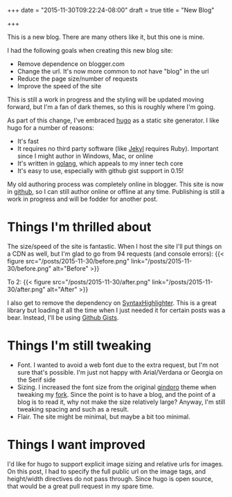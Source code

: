+++
date = "2015-11-30T09:22:24-08:00"
draft = true
title = "New Blog"

+++

This is a new blog. There are many others like it, but this one is
mine.

I had the following goals when creating this new blog site:

* Remove dependence on blogger.com
* Change the url. It's now more common to *not* have "blog" in the url
* Reduce the page size/number of requests
* Improve the speed of the site

This is still a work in progress and the styling will be updated
moving forward, but I'm a fan of dark themes, so this is roughly where
I'm going.

As part of this change, I've embraced [hugo](https://github.com/spf13/hugo)
as a static site generator. I like hugo for a number of reasons:

* It's fast
* It requires no third party software (like [Jekyl](https://jekyllrb.com/) requires Ruby). Important since I might author in Windows, Mac, or online
* It's written in [golang](https://golang.org/), which appeals to my inner tech core
* It's easy to use, especially with github gist support in 0.15!

My old authoring process was completely online in blogger. This site
is now in [github](https://github.com/elerch/blog), so I can still author
online or offline at any time. Publishing is still a work in progress
and will be fodder for another post.

# Things I'm thrilled about

The size/speed of the site is fantastic. When I host the site I'll
put things on a CDN as well, but I'm glad to go from 94 requests (and console errors):
{{< figure src="/posts/2015-11-30/before.png" link="/posts/2015-11-30/before.png" alt="Before" >}}

To 2:
{{< figure src="/posts/2015-11-30/after.png" link="/posts/2015-11-30/after.png" alt="After" >}}

I also get to remove the dependency on [SyntaxHighlighter](http://alexgorbatchev.com/SyntaxHighlighter/manual/files/shcore.js.html).
This is a great library but loading it all the time when I just needed
it for certain posts was a bear. Instead, I'll be using [Github Gists](https://gist.github.com/).

# Things I'm still tweaking

* Font. I wanted to avoid a web font due to the extra request,
but I'm not sure that's possible. I'm just not happy with Arial/Verdana or Georgia on the Serif side
* Sizing. I increased the font size from the original [gindoro](https://github.com/cdipaolo/gindoro)
theme when tweaking my [fork](https://github.com/elerch/gindoro). Since the point is
to have a blog, and the point of a blog is to read it, why not make the
size relatively large? Anyway, I'm still tweaking spacing and such as
a result.
* Flair. The site might be minimal, but maybe a bit too minimal.

# Things I want improved

I'd like for hugo to support explicit image sizing and relative urls
for images. On this post, I had to specify the full public url on the
image tags, and height/width directives do not pass through. Since hugo
is open source, that would be a great pull request in my spare time.

